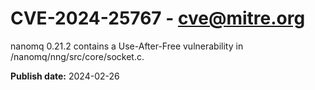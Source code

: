 # CVE-2024-25767 - cve@mitre.org

nanomq 0.21.2 contains a Use-After-Free vulnerability in /nanomq/nng/src/core/socket.c.

**Publish date:** 2024-02-26
